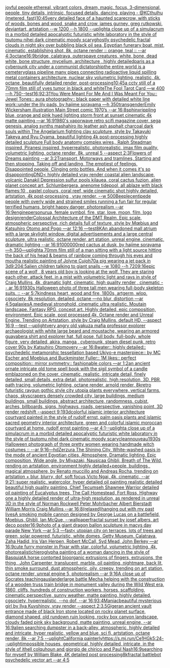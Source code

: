 [joyful people ethereal, vibrant colors, dream, magic, focus, 3-dimensional, people, tiny details, intrinsic, focused details, dancing, playing - @KCthulhu (metered, fast)](https://www.ebank.nz/aiartgenerator?category=joyful%20people%20ethereal%2C%20vibrant%20colors%2C%20dream%2C%20magic%2C%20focus%2C%203-dimensional%2C%20people%2C%20tiny%20details%2C%20intrinsic%2C%20focused%20details%2C%20dancing%2C%20playing%20-%20%40KCthulhu%20%28metered%2C%20fast%29)[10:45](https://www.ebank.nz/aiartgenerator?category=10%3A45)[very detailed face of a haunted scarecrow, with sticks of woods, bones and wood, snake and crow, james gurney, greg rutkowski, deviantart, artstation --w 1200 --h 1800 --uplight](https://www.ebank.nz/aiartgenerator?category=very%20detailed%20face%20of%20a%20haunted%20scarecrow%2C%20with%20sticks%20of%20woods%2C%20bones%20and%20wood%2C%20snake%20and%20crow%2C%20james%20gurney%2C%20greg%20rutkowski%2C%20deviantart%2C%20artstation%20--w%201200%20--h%201800%20--uplight)[a close up of a simulacrum in a morbid detailed apocalyptic futuristic white laboratory in the style of tsutomu nihei dark cinematic moody scary](https://www.ebank.nz/aiartgenerator?category=a%20close%20up%20of%20a%20simulacrum%20in%20a%20morbid%20detailed%20apocalyptic%20futuristic%20white%20laboratory%20in%20the%20style%20of%20tsutomu%20nihei%20dark%20cinematic%20moody%20scary)[ghostly psychedelic fractal clouds in night sky over bubbling black oil sea, Egyptian funerary boat, mist, cinematic, establishing shot, 8k, octane render :: orange, teal :: --ar 4:3](https://www.ebank.nz/aiartgenerator?category=ghostly%20psychedelic%20fractal%20clouds%20in%20night%20sky%20over%20bubbling%20black%20oil%20sea%2C%20Egyptian%20funerary%20boat%2C%20mist%2C%20cinematic%2C%20establishing%20shot%2C%208k%2C%20octane%20render%20%3A%3A%20orange%2C%20teal%20%3A%3A%20--ar%204%3A3)[octane](https://www.ebank.nz/aiartgenerator?category=octane)[16:9](https://www.ebank.nz/aiartgenerator?category=16%3A9)[bridge, calatrava, outerspave creatures, white, bone, dead white, bone structure, mycelium, architecture , highly detailed](https://www.ebank.nz/aiartgenerator?category=bridge%2C%20calatrava%2C%20outerspave%20creatures%2C%20white%2C%20bone%2C%20dead%20white%2C%20bone%20structure%2C%20mycelium%2C%20architecture%20%2C%20highly%20detailed)[paris as a cyberpunk city under a communist dictatorship](https://www.ebank.nz/aiartgenerator?category=paris%20as%20a%20cyberpunk%20city%20under%20a%20communist%20dictatorship)[the entire world is a cemetery](https://www.ebank.nz/aiartgenerator?category=the%20entire%20world%20is%20a%20cemetery)[glass pipeline many pipes connecting  radioactive liquid spilling metal containers architecture, nuclear sky volumetric lighting, realistic, 4k, octane, beautifully  detailed render,  post-processing](https://www.ebank.nz/aiartgenerator?category=glass%20pipeline%20many%20pipes%20connecting%20%20radioactive%20liquid%20spilling%20metal%20containers%20architecture%2C%20nuclear%20sky%20volumetric%20lighting%2C%20realistic%2C%204k%2C%20octane%2C%20beautifully%20%20detailed%20render%2C%20%20post-processing)[10:45](https://www.ebank.nz/aiartgenerator?category=10%3A45)[a cctv still of a 70mm film still of yves tumor in black and white](https://www.ebank.nz/aiartgenerator?category=a%20cctv%20still%20of%20a%2070mm%20film%20still%20of%20yves%20tumor%20in%20black%20and%20white)[The Fool Tarot Card —w 400 —h 750](https://www.ebank.nz/aiartgenerator?category=The%20Fool%20Tarot%20Card%20%E2%80%94w%20400%20%E2%80%94h%20750)[--test](https://www.ebank.nz/aiartgenerator?category=--test)[16:9](https://www.ebank.nz/aiartgenerator?category=16%3A9)[2:3](https://www.ebank.nz/aiartgenerator?category=2%3A3)[1](https://www.ebank.nz/aiartgenerator?category=1)[You Were Meant For Me And I Was Meant For You:: Jewel Tones:: aura photography:: black paper with detailed white line work::](https://www.ebank.nz/aiartgenerator?category=You%20Were%20Meant%20For%20Me%20And%20I%20Was%20Meant%20For%20You%3A%3A%20Jewel%20Tones%3A%3A%20aura%20photography%3A%3A%20black%20paper%20with%20detailed%20white%20line%20work%3A%3A)[under the lily pads, by hajime sorayama —h 350](https://www.ebank.nz/aiartgenerator?category=under%20the%20lily%20pads%2C%20by%20hajime%20sorayama%20%E2%80%94h%20350)[transgender](https://www.ebank.nz/aiartgenerator?category=transgender)[Emily Wickersham illustration Main Street comic 1970’s --ar 16:8](https://www.ebank.nz/aiartgenerator?category=Emily%20Wickersham%20illustration%20Main%20Street%20comic%201970%E2%80%99s%20--ar%2016%3A8)[sphinx](https://www.ebank.nz/aiartgenerator?category=sphinx)[rippling blue, orange and pink hued lighting storm front at sunset cinematic 4k matte painting —ar 16:9](https://www.ebank.nz/aiartgenerator?category=rippling%20blue%2C%20orange%20and%20pink%20hued%20lighting%20storm%20front%20at%20sunset%20cinematic%204k%20matte%20painting%20%E2%80%94ar%2016%3A9)[1980's vaporwave retro scifi magazine cover, sega genesis, analog synths mashahiro ito leather ash asphalt charcoal dark souls within The Angelarium fighting clay sculpture, style by Takayuki Takeya and Ryu Oyama, beautiful lighting 4k post-processing highly detailed sculpture Full body anatomy complex,wires,, Ralph Steadman inspired, Piranesi inspired, hyperrealistic, photorealistic, imax film quality, volumetric lighting, octane render, 8k, unreal 5 --aspect 2:3](https://www.ebank.nz/aiartgenerator?category=1980%27s%20vaporwave%20retro%20scifi%20magazine%20cover%2C%20sega%20genesis%2C%20analog%20synths%20mashahiro%20ito%20leather%20ash%20asphalt%20charcoal%20dark%20souls%20within%20The%20Angelarium%20fighting%20clay%20sculpture%2C%20style%20by%20Takayuki%20Takeya%20and%20Ryu%20Oyama%2C%20beautiful%20lighting%204k%20post-processing%20highly%20detailed%20sculpture%20Full%20body%20anatomy%20complex%2Cwires%2C%2C%20Ralph%20Steadman%20inspired%2C%20Piranesi%20inspired%2C%20hyperrealistic%2C%20photorealistic%2C%20imax%20film%20quality%2C%20volumetric%20lighting%2C%20octane%20render%2C%208k%2C%20unreal%205%20--aspect%202%3A3)[Flowers of Dreams painting --ar 3:2](https://www.ebank.nz/aiartgenerator?category=Flowers%20of%20Dreams%20painting%20--ar%203%3A2)[Transport, Motorways and tramlines, Starting and then stopping, Taking off and landing, The emptiest of feelings, Disappointed people, Clinging onto bottles, And when it comes it's so disappointing](https://www.ebank.nz/aiartgenerator?category=Transport%2C%20Motorways%20and%20tramlines%2C%20Starting%20and%20then%20stopping%2C%20Taking%20off%20and%20landing%2C%20The%20emptiest%20of%20feelings%2C%20Disappointed%20people%2C%20Clinging%20onto%20bottles%2C%20And%20when%20it%20comes%20it%27s%20so%20disappointing)[DND](https://www.ebank.nz/aiartgenerator?category=DND)[< highly detailed vray render coastal alien landscape, volcanic Danakil Depression sulfur pools kilauea, coral cactus fuzion, alien planet concept art, Schlumbergera, anenome tidepool, all ablaze with black flames:10 , pastel colours, coral reef, wide cinematic shot highly detailed, artstation, 4k post-processing , vray render, --w 500](https://www.ebank.nz/aiartgenerator?category=%3C%20highly%20detailed%20vray%20render%20coastal%20alien%20landscape%2C%20volcanic%20Danakil%20Depression%20sulfur%20pools%20kilauea%2C%20coral%20cactus%20fuzion%2C%20alien%20planet%20concept%20art%2C%20Schlumbergera%2C%20anenome%20tidepool%2C%20all%20ablaze%20with%20black%20flames%3A10%20%2C%20pastel%20colours%2C%20coral%20reef%2C%20wide%20cinematic%20shot%20highly%20detailed%2C%20artstation%2C%204k%20post-processing%20%2C%20vray%20render%2C%20--w%20500)[Beeple](https://www.ebank.nz/aiartgenerator?category=Beeple)[centipede people with overly wide and strained smiles running a fun fair for regular terrified humans, bright happy danger, photorealism --ar 16:9](https://www.ebank.nz/aiartgenerator?category=centipede%20people%20with%20overly%20wide%20and%20strained%20smiles%20running%20a%20fun%20fair%20for%20regular%20terrified%20humans%2C%20bright%20happy%20danger%2C%20photorealism%20--ar%2016%3A9)[engine](https://www.ebank.nz/aiartgenerator?category=engine)[person](https://www.ebank.nz/aiartgenerator?category=person)[urua, female symbol, fire, star, love, moon, film, logo design](https://www.ebank.nz/aiartgenerator?category=urua%2C%20female%20symbol%2C%20fire%2C%20star%2C%20love%2C%20moon%2C%20film%2C%20logo%20design)[render](https://www.ebank.nz/aiartgenerator?category=render)[Colossal Architecture of the DMT Realm, Epic scale, atmospheric persepctive, rich details full of texture, style by Mœbius and Katsuhiro Otomo and Pogo —ar 12:16 —test](https://www.ebank.nz/aiartgenerator?category=Colossal%20Architecture%20of%20the%20DMT%20Realm%2C%20Epic%20scale%2C%20atmospheric%20persepctive%2C%20rich%20details%20full%20of%20texture%2C%20style%20by%20M%C5%93bius%20and%20Katsuhiro%20Otomo%20and%20Pogo%20%E2%80%94ar%2012%3A16%20%E2%80%94test)[8K](https://www.ebank.nz/aiartgenerator?category=8K)[An abandoned mall atrium with a large skylight window, digital advertisements and a large central sculpture, ultra realistic, octane render, art station, unreal engine, cinematic, dramatic lighting --ar 16:9](https://www.ebank.nz/aiartgenerator?category=An%20abandoned%20mall%20atrium%20with%20a%20large%20skylight%20window%2C%20digital%20advertisements%20and%20a%20large%20central%20sculpture%2C%20ultra%20realistic%2C%20octane%20render%2C%20art%20station%2C%20unreal%20engine%2C%20cinematic%2C%20dramatic%20lighting%20--ar%2016%3A9)[1000000](https://www.ebank.nz/aiartgenerator?category=1000000)[red cactus at dusk, by hajime sorayama —h 350](https://www.ebank.nz/aiartgenerator?category=red%20cactus%20at%20dusk%2C%20by%20hajime%20sorayama%20%E2%80%94h%20350)[—uplight](https://www.ebank.nz/aiartgenerator?category=%E2%80%94uplight)[a 70mm film still of a man sitting with a light source hitting the back of his head & beams of rainbow coming through his eyes and mouth](https://www.ebank.nz/aiartgenerator?category=a%2070mm%20film%20still%20of%20a%20man%20sitting%20with%20a%20light%20source%20hitting%20the%20back%20of%20his%20head%20%26%20beams%20of%20rainbow%20coming%20through%20his%20eyes%20and%20mouth)[a realistic painting of Jolyne Cujoh](https://www.ebank.nz/aiartgenerator?category=a%20realistic%20painting%20of%20Jolyne%20Cujoh)[70](https://www.ebank.nz/aiartgenerator?category=70)[a pig wearing a jet pack in 3d](https://www.ebank.nz/aiartgenerator?category=a%20pig%20wearing%20a%20jet%20pack%20in%203d)[9:20](https://www.ebank.nz/aiartgenerator?category=9%3A20)[4:5](https://www.ebank.nz/aiartgenerator?category=4%3A5)[alien children talking to giant snails --w 1080 --h 720](https://www.ebank.nz/aiartgenerator?category=alien%20children%20talking%20to%20giant%20snails%20--w%201080%20--h%20720)[9:16](https://www.ebank.nz/aiartgenerator?category=9%3A16)[epic scene of a wolf , 8 years old boy is looking at the wolf. They are staring each other. attack feet.  in a mist with volumetric light and rays in style of Craig Mullins, 4k, dramatic light, cinematic, high quality render , cinematic -- ar 16:9](https://www.ebank.nz/aiartgenerator?category=epic%20scene%20of%20a%20wolf%20%2C%208%20years%20old%20boy%20is%20looking%20at%20the%20wolf.%20They%20are%20staring%20each%20other.%20attack%20feet.%20%20in%20a%20mist%20with%20volumetric%20light%20and%20rays%20in%20style%20of%20Craig%20Mullins%2C%204k%2C%20dramatic%20light%2C%20cinematic%2C%20high%20quality%20render%20%2C%20cinematic%20--%20ar%2016%3A9)[1930s Halloween photo of three tall men wearing full-body skeleton suits. :: --ar 5:7](https://www.ebank.nz/aiartgenerator?category=1930s%20Halloween%20photo%20of%20three%20tall%20men%20wearing%20full-body%20skeleton%20suits.%20%3A%3A%20--ar%205%3A7)[kindness heart, wood and fire, 1800s, artgerm, wlop, cgsociety, 8k resolution, detailed, octane —no blur, distortion —ar 4:5](https://www.ebank.nz/aiartgenerator?category=kindness%20heart%2C%20wood%20and%20fire%2C%201800s%2C%20artgerm%2C%20wlop%2C%20cgsociety%2C%208k%20resolution%2C%20detailed%2C%20octane%20%E2%80%94no%20blur%2C%20distortion%20%E2%80%94ar%204%3A5)[galaxies](https://www.ebank.nz/aiartgenerator?category=galaxies)[A medieval stronghold, cinematic ultra realistic. Moutain landscape. Fantasy RPG, concept art. Highly detailed, epic composition, environment. Epic scale, post processed 4k, Octane render and Unreal Engine. Trending on Artstation, style by Craig Mullins, default HD, --aspect 16:9 --test --uplight](https://www.ebank.nz/aiartgenerator?category=A%20medieval%20stronghold%2C%20cinematic%20ultra%20realistic.%20Moutain%20landscape.%20Fantasy%20RPG%2C%20concept%20art.%20Highly%20detailed%2C%20epic%20composition%2C%20environment.%20Epic%20scale%2C%20post%20processed%204k%2C%20Octane%20render%20and%20Unreal%20Engine.%20Trending%20on%20Artstation%2C%20style%20by%20Craig%20Mullins%2C%20default%20HD%2C%20--aspect%2016%3A9%20--test%20--uplight)[very angry old yakuza mafia professor explorer archaeologist with white large beard and moustache, wearing an armored guayabera shirt and explorer hat, full pose, full body, full-body, whole figure, very detailed, akira, manga , cyberpunk, steam diesel punk, retro cover 90s by Katsuhiro Otomovery --ar 16:8](https://www.ebank.nz/aiartgenerator?category=very%20angry%20old%20yakuza%20mafia%20professor%20explorer%20archaeologist%20with%20white%20large%20beard%20and%20moustache%2C%20wearing%20an%20armored%20guayabera%20shirt%20and%20explorer%20hat%2C%20full%20pose%2C%20full%20body%2C%20full-body%2C%20whole%20figure%2C%20very%20detailed%2C%20akira%2C%20manga%20%2C%20cyberpunk%2C%20steam%20diesel%20punk%2C%20retro%20cover%2090s%20by%20Katsuhiro%20Otomovery%20--ar%2016%3A8)[water:: highly detailed:: psychedelic metamorphic tessellation based Ukiyo-e masterpiece:: by MC Escher and Moebius and Buckminster Fuller:: 1M likes:: perfect composition:: mirror symmetry:: fashionable colors  —ar 1:2](https://www.ebank.nz/aiartgenerator?category=water%3A%3A%20highly%20detailed%3A%3A%20psychedelic%20metamorphic%20tessellation%20based%20Ukiyo-e%20masterpiece%3A%3A%20by%20MC%20Escher%20and%20Moebius%20and%20Buckminster%20Fuller%3A%3A%201M%20likes%3A%3A%20perfect%20composition%3A%3A%20mirror%20symmetry%3A%3A%20fashionable%20colors%20%20%E2%80%94ar%201%3A2)[an ancient ornate intricate old tome spell book with the sigil symbol of a candle emblazoned on the cover, cinematic, realistic, intricate detail, finely detailed, small details, extra detail, photorealistic, high resolution, 3D, PBR, path tracing, volumetric lighting, octane render, arnold render, 8k](https://www.ebank.nz/aiartgenerator?category=an%20ancient%20ornate%20intricate%20old%20tome%20spell%20book%20with%20the%20sigil%20symbol%20of%20a%20candle%20emblazoned%20on%20the%20cover%2C%20cinematic%2C%20realistic%2C%20intricate%20detail%2C%20finely%20detailed%2C%20small%20details%2C%20extra%20detail%2C%20photorealistic%2C%20high%20resolution%2C%203D%2C%20PBR%2C%20path%20tracing%2C%20volumetric%20lighting%2C%20octane%20render%2C%20arnold%20render%2C%208k)[retro futuristic raygun gothic style city utopia plants everywhere, vertical farms, chaos,  skyscrapers densely crowded city, large buildings, medium buildings, small buildings,  abstract architecture, randomness, cubist,  arches,  billboards,  signs,  highways,  roads,   perspective,  vanishing point,  3D render redshift --aspect 9:19](https://www.ebank.nz/aiartgenerator?category=retro%20futuristic%20raygun%20gothic%20style%20city%20utopia%20plants%20everywhere%2C%20vertical%20farms%2C%20chaos%2C%20%20skyscrapers%20densely%20crowded%20city%2C%20large%20buildings%2C%20medium%20buildings%2C%20small%20buildings%2C%20%20abstract%20architecture%2C%20randomness%2C%20cubist%2C%20%20arches%2C%20%20billboards%2C%20%20signs%2C%20%20highways%2C%20%20roads%2C%20%20%20perspective%2C%20%20vanishing%20point%2C%20%203D%20render%20redshift%20--aspect%209%3A19)[3d](https://www.ebank.nz/aiartgenerator?category=3d)[colorful islamic interior architecture courtyard painted in the style of rudolf ernst, palm oasis plants and islamic sacred geometry interior architecture, green and colorful islamic moroccan courtyard at home, rudolf ernst painting —ar 4:1](https://www.ebank.nz/aiartgenerator?category=colorful%20islamic%20interior%20architecture%20courtyard%20painted%20in%20the%20style%20of%20rudolf%20ernst%2C%20palm%20oasis%20plants%20and%20islamic%20sacred%20geometry%20interior%20architecture%2C%20green%20and%20colorful%20islamic%20moroccan%20courtyard%20at%20home%2C%20rudolf%20ernst%20painting%20%E2%80%94ar%204%3A1)[--uplight](https://www.ebank.nz/aiartgenerator?category=--uplight)[a close up of a simulacrum in a morbid detailed apocalyptic futuristic white laboratory in the style of tsutomu nihei dark cinematic moody scary](https://www.ebank.nz/aiartgenerator?category=a%20close%20up%20of%20a%20simulacrum%20in%20a%20morbid%20detailed%20apocalyptic%20futuristic%20white%20laboratory%20in%20the%20style%20of%20tsutomu%20nihei%20dark%20cinematic%20moody%20scary)[clean](https://www.ebank.nz/aiartgenerator?category=clean)[nouveau](https://www.ebank.nz/aiartgenerator?category=nouveau)[1930s Halloween photograph of three pretty women wearing handmade witch costumes :: --ar 9:16](https://www.ebank.nz/aiartgenerator?category=1930s%20Halloween%20photograph%20of%20three%20pretty%20women%20wearing%20handmade%20witch%20costumes%20%3A%3A%20--ar%209%3A16)[—hd](https://www.ebank.nz/aiartgenerator?category=%E2%80%94hd)[Zerzura The Shining City, White-washed oasis in the mode of ancient Egyptian cities, Atmosphere, Dramatic lighting, Epic composition, Wide angle, by Miyazaki, Nausicaa Ghibli, Breath of The Wild, rending on artstation, environment highly detailed+people, buildings,, magical atmosphere, by Renato muccillo and Andreas Rocha, trending on artstation + blur, blurry, dof, soft focus,Victo Ngai, 4k, cinematic, --ar 9:21](https://www.ebank.nz/aiartgenerator?category=Zerzura%20The%20Shining%20City%2C%20White-washed%20oasis%20in%20the%20mode%20of%20ancient%20Egyptian%20cities%2C%20Atmosphere%2C%20Dramatic%20lighting%2C%20Epic%20composition%2C%20Wide%20angle%2C%20by%20Miyazaki%2C%20Nausicaa%20Ghibli%2C%20Breath%20of%20The%20Wild%2C%20rending%20on%20artstation%2C%20environment%20highly%20detailed%2Bpeople%2C%20buildings%2C%2C%20magical%20atmosphere%2C%20by%20Renato%20muccillo%20and%20Andreas%20Rocha%2C%20trending%20on%20artstation%20%2B%20blur%2C%20blurry%2C%20dof%2C%20soft%20focus%2CVicto%20Ngai%2C%204k%2C%20cinematic%2C%20--ar%209%3A21)[::](https://www.ebank.nz/aiartgenerator?category=%3A%3A)[super realistic, watercolor, hyper detailed oil painting realistic detailed beautiful high quality painting, Chief Tecumseh Shawnee Warrior detailed oil painting of Eucalyptus trees, The Call Homestead, Fort Ross, Highway one a highly detailed render of ultra-high resolution, as rendered in unreal 3D in the style of Norman Rockwell Peter Mohrbacher  Albert Bierstadt William Morris Craig Mullins --ar 16:8](https://www.ebank.nz/aiartgenerator?category=super%20realistic%2C%20watercolor%2C%20hyper%20detailed%20oil%20painting%20realistic%20detailed%20beautiful%20high%20quality%20painting%2C%20Chief%20Tecumseh%20Shawnee%20Warrior%20detailed%20oil%20painting%20of%20Eucalyptus%20trees%2C%20The%20Call%20Homestead%2C%20Fort%20Ross%2C%20Highway%20one%20a%20highly%20detailed%20render%20of%20ultra-high%20resolution%2C%20as%20rendered%20in%20unreal%203D%20in%20the%20style%20of%20Norman%20Rockwell%20Peter%20Mohrbacher%20%20Albert%20Bierstadt%20William%20Morris%20Craig%20Mullins%20--ar%2016%3A8)[(relaxed)](https://www.ebank.nz/aiartgenerator?category=%28relaxed%29)[hanging out with my past lives](https://www.ebank.nz/aiartgenerator?category=hanging%20out%20with%20my%20past%20lives)[A smoking mobile cannon designed by George Lucas on a battlefield, Moebius, Ghibli, Ian McQue, --wallpaper](https://www.ebank.nz/aiartgenerator?category=A%20smoking%20mobile%20cannon%20designed%20by%20George%20Lucas%20on%20a%20battlefield%2C%20Moebius%2C%20Ghibli%2C%20Ian%20McQue%2C%20--wallpaper)[fractal sunset by josef albers, art deco poster](https://www.ebank.nz/aiartgenerator?category=fractal%20sunset%20by%20josef%20albers%2C%20art%20deco%20poster)[16:9](https://www.ebank.nz/aiartgenerator?category=16%3A9)[photo of a giant dragon ballon sculpture in macys day parade New York —ar 5:3 —fast](https://www.ebank.nz/aiartgenerator?category=photo%20of%20a%20giant%20dragon%20ballon%20sculpture%20in%20macys%20day%20parade%20New%20York%20%E2%80%94ar%205%3A3%20%E2%80%94fast)[< utopian city on terraces, lots of trees and green, solar powered, futuristic, white domes, Getty Museum, Calatrava, Zaha Hadid, Iris Van Herpen, Robert McCall, Syd Mead, John Berkey —ar 16:9](https://www.ebank.nz/aiartgenerator?category=%3C%20utopian%20city%20on%20terraces%2C%20lots%20of%20trees%20and%20green%2C%20solar%20powered%2C%20futuristic%2C%20white%20domes%2C%20Getty%20Museum%2C%20Calatrava%2C%20Zaha%20Hadid%2C%20Iris%20Van%20Herpen%2C%20Robert%20McCall%2C%20Syd%20Mead%2C%20John%20Berkey%20%E2%80%94ar%2016%3A9)[cute furry monster in Pixar with star, colorful, volumetric lighting, 4k, photorealistic](https://www.ebank.nz/aiartgenerator?category=cute%20furry%20monster%20in%20Pixar%20with%20star%2C%20colorful%2C%20volumetric%20lighting%2C%204k%2C%20photorealistic)[hieroglyph](https://www.ebank.nz/aiartgenerator?category=hieroglyph)[a painting of a woman dancing in the style of Basquiat](https://www.ebank.nz/aiartgenerator?category=a%20painting%20of%20a%20woman%20dancing%20in%20the%20style%20of%20Basquiat)[A horse contorted bioorganic extrusions of fingers, extrusions, the thing,, John Carpenter, translucent, marble, oil painting, nightmare, back lit, thin smoke surround, dust atmospheric, oily, creepy, trending on art station, octane render, unreal engine 5, photorealism --ar 9:16](https://www.ebank.nz/aiartgenerator?category=A%20horse%20contorted%20bioorganic%20extrusions%20of%20fingers%2C%20extrusions%2C%20the%20thing%2C%2C%20John%20Carpenter%2C%20translucent%2C%20marble%2C%20oil%20painting%2C%20nightmare%2C%20back%20lit%2C%20thin%20smoke%20surround%2C%20dust%20atmospheric%2C%20oily%2C%20creepy%2C%20trending%20on%20art%20station%2C%20octane%20render%2C%20unreal%20engine%205%2C%20photorealism%20--ar%209%3A16)[A close up of Socrates teaching](https://www.ebank.nz/aiartgenerator?category=A%20close%20up%20of%20Socrates%20teaching)[auslander](https://www.ebank.nz/aiartgenerator?category=auslander)[large battle Mecha helping with the construction of a wooden truss train bridge in monument valley during the Wild West era, 1860, cliffs, hundreds of construction workers, horses, scaffolding, cinematic perspective, sunny weather, matte painting, highly detailed, cgsociety, hyperrealistic, --no dof, --ar 16:9](https://www.ebank.nz/aiartgenerator?category=large%20battle%20Mecha%20helping%20with%20the%20construction%20of%20a%20wooden%20truss%20train%20bridge%20in%20monument%20valley%20during%20the%20Wild%20West%20era%2C%201860%2C%20cliffs%2C%20hundreds%20of%20construction%20workers%2C%20horses%2C%20scaffolding%2C%20cinematic%20perspective%2C%20sunny%20weather%2C%20matte%20painting%2C%20highly%20detailed%2C%20cgsociety%2C%20hyperrealistic%2C%20--no%20dof%2C%20--ar%2016%3A9)[3:4](https://www.ebank.nz/aiartgenerator?category=3%3A4)[Maniac](https://www.ebank.nz/aiartgenerator?category=Maniac)[beautiful mysterious girl by Ilya Kuvshinov, vray render --aspect 2:3](https://www.ebank.nz/aiartgenerator?category=beautiful%20mysterious%20girl%20by%20Ilya%20Kuvshinov%2C%20vray%20render%20--aspect%202%3A3)[.5](https://www.ebank.nz/aiartgenerator?category=.5)[Giger](https://www.ebank.nz/aiartgenerator?category=Giger)[an ancient vault entrance made of black Iron stone located on rocky planet surface, diamond shaped, old rundown ruin looking, rocky box canyon landscape, cloudy faded pink sky background, matte painting, unreal engine, --ar 16:9](https://www.ebank.nz/aiartgenerator?category=an%20ancient%20vault%20entrance%20made%20of%20black%20Iron%20stone%20located%20on%20rocky%20planet%20surface%2C%20diamond%20shaped%2C%20old%20rundown%20ruin%20looking%2C%20rocky%20box%20canyon%20landscape%2C%20cloudy%20faded%20pink%20sky%20background%2C%20matte%20painting%2C%20unreal%20engine%2C%20--ar%2016%3A9)[alien searching dumpster in a back-alley, atmospheric, highly detailed and intricate, hyper realistic, yellow and blue, sci fi, artstation, octane render, 8k --ar 7:5 --uplight](https://www.ebank.nz/aiartgenerator?category=alien%20searching%20dumpster%20in%20a%20back-alley%2C%20atmospheric%2C%20highly%20detailed%20and%20intricate%2C%20hyper%20realistic%2C%20yellow%20and%20blue%2C%20sci%20fi%2C%20artstation%2C%20octane%20render%2C%208k%20--ar%207%3A5%20--uplight)[California painterly](https://www.ebank.nz/aiartgenerator?category=California%20painterly)[<https://s.mj.run/Ce1HGk>](https://www.ebank.nz/aiartgenerator?category=%3Chttps%3A//s.mj.run/Ce1HGk%3E)[5:2](https://www.ebank.nz/aiartgenerator?category=5%3A2)[4](https://www.ebank.nz/aiartgenerator?category=4)[--uplight](https://www.ebank.nz/aiartgenerator?category=--uplight)[impossible houses, geometrical, highly detailed, intricate, in the style of ithell colquhoun and giorgio de chirico and Paul Nash](https://www.ebank.nz/aiartgenerator?category=impossible%20houses%2C%20geometrical%2C%20highly%20detailed%2C%20intricate%2C%20in%20the%20style%20of%20ithell%20colquhoun%20and%20giorgio%20de%20chirico%20and%20Paul%20Nash)[16:9](https://www.ebank.nz/aiartgenerator?category=16%3A9)[searching for myself by  William Blake, 4K detailed post processing](https://www.ebank.nz/aiartgenerator?category=searching%20for%20myself%20by%20%20William%20Blake%2C%204K%20detailed%20post%20processing)[8k](https://www.ebank.nz/aiartgenerator?category=8k)[fractal battlebot psychedelic vector art --ar 4:5](https://www.ebank.nz/aiartgenerator?category=fractal%20battlebot%20psychedelic%20vector%20art%20--ar%204%3A5)